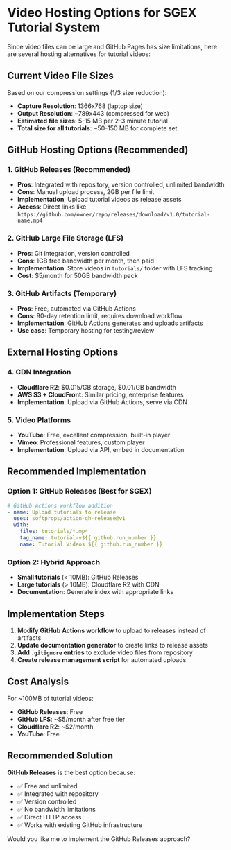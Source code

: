 # Video Hosting Options for SGEX Tutorial System

Since video files can be large and GitHub Pages has size limitations, here are several hosting alternatives for tutorial videos:

## Current Video File Sizes

Based on our compression settings (1/3 size reduction):
- **Capture Resolution**: 1366x768 (laptop size)
- **Output Resolution**: ~789x443 (compressed for web)
- **Estimated file sizes**: 5-15 MB per 2-3 minute tutorial
- **Total size for all tutorials**: ~50-150 MB for complete set

## GitHub Hosting Options (Recommended)

### 1. GitHub Releases (Recommended)
- **Pros**: Integrated with repository, version controlled, unlimited bandwidth
- **Cons**: Manual upload process, 2GB per file limit
- **Implementation**: Upload tutorial videos as release assets
- **Access**: Direct links like `https://github.com/owner/repo/releases/download/v1.0/tutorial-name.mp4`

### 2. GitHub Large File Storage (LFS)
- **Pros**: Git integration, version controlled
- **Cons**: 1GB free bandwidth per month, then paid
- **Implementation**: Store videos in `tutorials/` folder with LFS tracking
- **Cost**: $5/month for 50GB bandwidth pack

### 3. GitHub Artifacts (Temporary)
- **Pros**: Free, automated via GitHub Actions
- **Cons**: 90-day retention limit, requires download workflow
- **Implementation**: GitHub Actions generates and uploads artifacts
- **Use case**: Temporary hosting for testing/review

## External Hosting Options

### 4. CDN Integration
- **Cloudflare R2**: $0.015/GB storage, $0.01/GB bandwidth
- **AWS S3 + CloudFront**: Similar pricing, enterprise features
- **Implementation**: Upload via GitHub Actions, serve via CDN

### 5. Video Platforms
- **YouTube**: Free, excellent compression, built-in player
- **Vimeo**: Professional features, custom player
- **Implementation**: Upload via API, embed in documentation

## Recommended Implementation

### Option 1: GitHub Releases (Best for SGEX)
```yaml
# GitHub Actions workflow addition
- name: Upload tutorials to release
  uses: softprops/action-gh-release@v1
  with:
    files: tutorials/*.mp4
    tag_name: tutorial-v${{ github.run_number }}
    name: Tutorial Videos ${{ github.run_number }}
```

### Option 2: Hybrid Approach
- **Small tutorials** (< 10MB): GitHub Releases
- **Large tutorials** (> 10MB): Cloudflare R2 with CDN
- **Documentation**: Generate index with appropriate links

## Implementation Steps

1. **Modify GitHub Actions workflow** to upload to releases instead of artifacts
2. **Update documentation generator** to create links to release assets
3. **Add `.gitignore` entries** to exclude video files from repository
4. **Create release management script** for automated uploads

## Cost Analysis

For ~100MB of tutorial videos:
- **GitHub Releases**: Free
- **GitHub LFS**: ~$5/month after free tier
- **Cloudflare R2**: ~$2/month
- **YouTube**: Free

## Recommended Solution

**GitHub Releases** is the best option because:
- ✅ Free and unlimited
- ✅ Integrated with repository
- ✅ Version controlled
- ✅ No bandwidth limitations
- ✅ Direct HTTP access
- ✅ Works with existing GitHub infrastructure

Would you like me to implement the GitHub Releases approach?